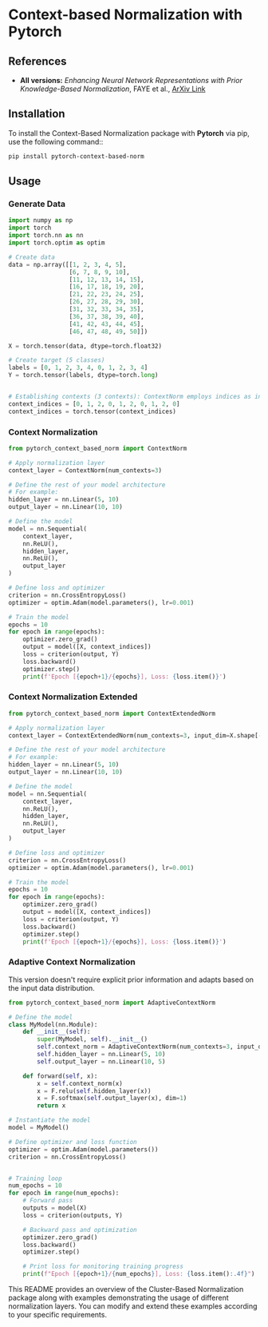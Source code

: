 # Context-based Normalization with Pytorch


## References


- **All versions:** *Enhancing Neural Network Representations with Prior Knowledge-Based Normalization*, FAYE et al., [ArXiv Link](https://arxiv.org/abs/2403.16798)


## Installation

To install the Context-Based Normalization package with **Pytorch** via pip, use the following command::

```bash
pip install pytorch-context-based-norm
```

## Usage

### Generate Data

```python
import numpy as np
import torch
import torch.nn as nn
import torch.optim as optim

# Create data
data = np.array([[1, 2, 3, 4, 5],
                 [6, 7, 8, 9, 10],
                 [11, 12, 13, 14, 15],
                 [16, 17, 18, 19, 20],
                 [21, 22, 23, 24, 25],
                 [26, 27, 28, 29, 30],
                 [31, 32, 33, 34, 35],
                 [36, 37, 38, 39, 40],
                 [41, 42, 43, 44, 45],
                 [46, 47, 48, 49, 50]])

X = torch.tensor(data, dtype=torch.float32)

# Create target (5 classes)
labels = [0, 1, 2, 3, 4, 0, 1, 2, 3, 4]
Y = torch.tensor(labels, dtype=torch.long)


# Establishing contexts (3 contexts): ContextNorm employs indices as input for normalizing.
context_indices = [0, 1, 2, 0, 1, 2, 0, 1, 2, 0]
context_indices = torch.tensor(context_indices)
```


### Context Normalization


```python
from pytorch_context_based_norm import ContextNorm

# Apply normalization layer
context_layer = ContextNorm(num_contexts=3)

# Define the rest of your model architecture
# For example:
hidden_layer = nn.Linear(5, 10)
output_layer = nn.Linear(10, 10)

# Define the model
model = nn.Sequential(
    context_layer,
    nn.ReLU(),
    hidden_layer,
    nn.ReLU(),
    output_layer
)

# Define loss and optimizer
criterion = nn.CrossEntropyLoss()
optimizer = optim.Adam(model.parameters(), lr=0.001)

# Train the model
epochs = 10
for epoch in range(epochs):
    optimizer.zero_grad()
    output = model([X, context_indices])
    loss = criterion(output, Y)
    loss.backward()
    optimizer.step()
    print(f'Epoch [{epoch+1}/{epochs}], Loss: {loss.item()}')
```

### Context Normalization Extended


```python
from pytorch_context_based_norm import ContextExtendedNorm

# Apply normalization layer
context_layer = ContextExtendedNorm(num_contexts=3, input_dim=X.shape[-1])

# Define the rest of your model architecture
# For example:
hidden_layer = nn.Linear(5, 10)
output_layer = nn.Linear(10, 10)

# Define the model
model = nn.Sequential(
    context_layer,
    nn.ReLU(),
    hidden_layer,
    nn.ReLU(),
    output_layer
)

# Define loss and optimizer
criterion = nn.CrossEntropyLoss()
optimizer = optim.Adam(model.parameters(), lr=0.001)

# Train the model
epochs = 10
for epoch in range(epochs):
    optimizer.zero_grad()
    output = model([X, context_indices])
    loss = criterion(output, Y)
    loss.backward()
    optimizer.step()
    print(f'Epoch [{epoch+1}/{epochs}], Loss: {loss.item()}')
```

### Adaptive Context Normalization

This version doesn't require explicit prior information and adapts based on the input data distribution.

```python
from pytorch_context_based_norm import AdaptiveContextNorm

# Define the model
class MyModel(nn.Module):
    def __init__(self):
        super(MyModel, self).__init__()
        self.context_norm = AdaptiveContextNorm(num_contexts=3, input_dim=5)
        self.hidden_layer = nn.Linear(5, 10)
        self.output_layer = nn.Linear(10, 5)

    def forward(self, x):
        x = self.context_norm(x)
        x = F.relu(self.hidden_layer(x))
        x = F.softmax(self.output_layer(x), dim=1)
        return x

# Instantiate the model
model = MyModel()

# Define optimizer and loss function
optimizer = optim.Adam(model.parameters())
criterion = nn.CrossEntropyLoss()


# Training loop
num_epochs = 10
for epoch in range(num_epochs):
    # Forward pass
    outputs = model(X)
    loss = criterion(outputs, Y)

    # Backward pass and optimization
    optimizer.zero_grad()
    loss.backward()
    optimizer.step()

    # Print loss for monitoring training progress
    print(f"Epoch [{epoch+1}/{num_epochs}], Loss: {loss.item():.4f}")
```


This README provides an overview of the Cluster-Based Normalization package along with examples demonstrating the usage of different normalization layers. You can modify and extend these examples according to your specific requirements.